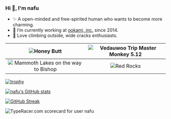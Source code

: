 ### Hi 👋, I'm nafu

- ✨ A open-minded and free-spirited human who wants to become more charming.
- 🐺 I’m currently working at [ookami, inc.](https://ookami.tokyo/) since 2014.
- 🧗 Love climbing outside, wide cracks enthusiasts.

![Honey Butt](https://github.com/nafu/nafu/assets/932290/bf400d75-43ee-4fc8-a4aa-d46e946eddef) | ![Vedauwoo Trip Master Monkey 5.12](https://github.com/nafu/nafu/assets/932290/6d524c71-a1ac-4c33-8c67-036484ffb753)
:---: | :---:
![Mammoth Lakes on the way to Bishop](https://github.com/nafu/nafu/assets/932290/c47734b7-0a5a-4eb6-90f6-55e97bf927d0) | ![Red Rocks](https://github.com/nafu/nafu/assets/932290/d8abcbd1-ef34-4c4f-ac41-cd8670d1e345)

[![trophy](https://github-profile-trophy.vercel.app/?username=nafu&theme=darkhub&rank=SECRET,SSS,SS,S,AAA,AA,A)](https://github.com/ryo-ma/github-profile-trophy)

[![nafu's GitHub stats](https://github-readme-stats-mu-eight-45.vercel.app/api?username=nafu&theme=dark)](https://github.com/anuraghazra/github-readme-stats)

[![GitHub Streak](https://streak-stats.demolab.com/?user=nafu&theme=dark)](https://git.io/streak-stats)

<img src="http://data.typeracer.com/misc/badge?user=nafu" alt="TypeRacer.com scorecard for user nafu">

<!--
**nafu/nafu** is a ✨ _special_ ✨ repository because its `README.md` (this file) appears on your GitHub profile.

Here are some ideas to get you started:

- 🔭 I’m currently working on ...
- 🌱 I’m currently learning ...
- 👯 I’m looking to collaborate on ...
- 🤔 I’m looking for help with ...
- 💬 Ask me about ...
- 📫 How to reach me: ...
- 😄 Pronouns: ...
- ⚡ Fun fact: ...
-->

